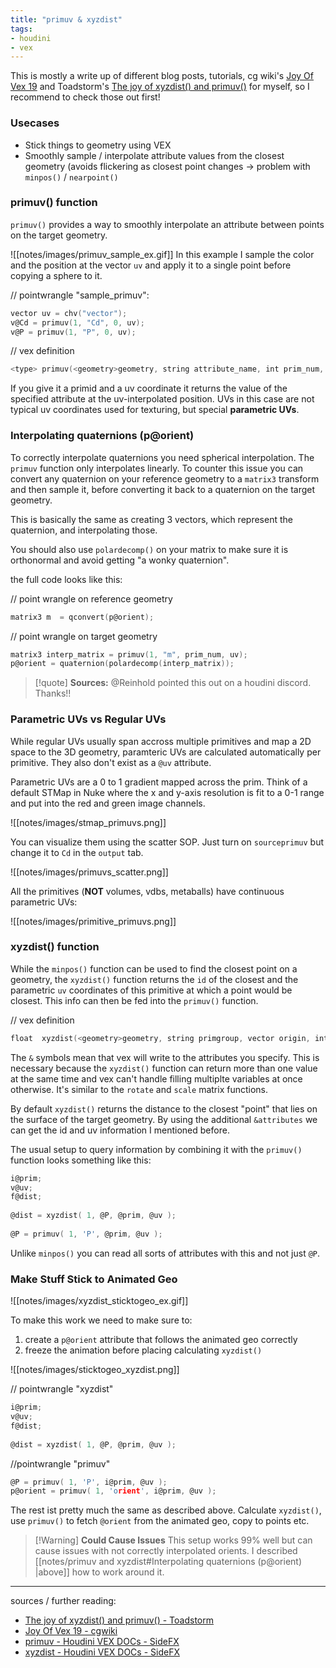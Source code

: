 ```yaml
---
title: "primuv & xyzdist"
tags:
- houdini
- vex
---
```


This is mostly a write up of different blog posts, tutorials, cg wiki's [Joy Of Vex 19](https://www.tokeru.com/cgwiki/index.php?title=JoyOfVex19) and Toadstorm's [The joy of xyzdist() and primuv()](https://www.toadstorm.com/blog/?p=465) for myself, so I recommend to check those out first!

### Usecases

- Stick things to geometry using VEX
- Smoothly sample / interpolate attribute values from the closest geometry (avoids flickering as closest point changes -> problem with `minpos()` / `nearpoint()`

### primuv() function

`primuv()` provides a way to smoothly interpolate an attribute between points on the target geometry.

![[notes/images/primuv_sample_ex.gif]]
In this example I sample the color and the position at the vector `uv` and apply it to a single point before copying a sphere to it.

// pointwrangle "sample_primuv":
```C
vector uv = chv("vector");
v@Cd = primuv(1, "Cd", 0, uv);
v@P = primuv(1, "P", 0, uv);
```

// vex definition
```C
<type> primuv(<geometry>geometry, string attribute_name, int prim_num, vector uvw)
```

If you give it a primid and a uv coordinate it returns the value of the specified attribute at the uv-interpolated position. UVs in this case are not typical uv coordinates used for texturing, but special **parametric UVs**.

### Interpolating quaternions (p@orient)

To correctly interpolate quaternions you need spherical interpolation. The `primuv` function only interpolates linearly. To counter this issue you can convert any quaternion on your reference geometry to a `matrix3` transform and then sample it, before converting it back to a quaternion on the target geometry.

This is basically the same as creating 3 vectors, which represent the quaternion, and interpolating those.

You should also use `polardecomp()` on your matrix to make sure it is orthonormal and avoid getting "a wonky quaternion".

the full code looks like this:

// point wrangle on reference geometry
```C
matrix3 m  = qconvert(p@orient);
```

// point wrangle on target geometry
```C
matrix3 interp_matrix = primuv(1, "m", prim_num, uv);
p@orient = quaternion(polardecomp(interp_matrix)); 
```

> [!quote] **Sources:**
> @Reinhold pointed this out on a houdini discord. Thanks!!

### Parametric UVs vs Regular UVs

While regular UVs usually span accross multiple primitives and map a 2D space to the 3D geometry, paramteric UVs are calculated automatically per primitive. They also don't exist as a `@uv` attribute.

Parametric UVs are a 0 to 1 gradient mapped across the prim. Think of a default STMap in Nuke where the x and y-axis resolution is fit to a 0-1 range and put into the red and green image channels.

![[notes/images/stmap_primuvs.png]]

You can visualize them using the scatter SOP. Just turn on `sourceprimuv` but change it to `Cd` in the `output` tab.

![[notes/images/primuvs_scatter.png]]

All the primitives (**NOT** volumes, vdbs, metaballs) have continuous parametric UVs:

![[notes/images/primitive_primuvs.png]]

### xyzdist() function

While the `minpos()` function can be used to find the closest point on a geometry, the `xyzdist()` function returns the `id` of the closest and the parametric `uv` coordinates of this primitive at which a point would be closest. This info can then be fed into the `primuv()` function.

// vex definition
```C
float  xyzdist(<geometry>geometry, string primgroup, vector origin, int &prim, vector &uv, float maxdist)
```

The `&` symbols mean that vex will write to the attributes you specify. This is necessary because the `xyzdist()` function can return more than one value at the same time and vex can't handle filling multiplte variables at once otherwise. It's similar to the `rotate` and `scale` matrix functions.

By default `xyzdist()` returns the distance to the closest "point" that lies on the surface of the target geometry. By using the additional `&attributes` we can get the id and uv information I mentioned before.

The usual setup  to query information by combining it with the `primuv()` function looks something like this:

```C
i@prim; 
v@uv;
f@dist;
 
@dist = xyzdist( 1, @P, @prim, @uv );
 
@P = primuv( 1, 'P', @prim, @uv );
```

Unlike `minpos()` you can read all sorts of attributes with this and not just `@P`.

### Make Stuff Stick to Animated Geo

![[notes/images/xyzdist_sticktogeo_ex.gif]]

To make this work we need to make sure to:
1. create a `p@orient` attribute that follows the animated geo correctly
2. freeze the animation before placing calculating `xyzdist()`

![[notes/images/sticktogeo_xyzdist.png]]

// pointwrangle "xyzdist"
```C
i@prim; 
v@uv;
f@dist;
 
@dist = xyzdist( 1, @P, @prim, @uv );
```

//pointwrangle "primuv"
```C
@P = primuv( 1, 'P', i@prim, @uv );
p@orient = primuv( 1, 'orient', i@prim, @uv );
```

The rest ist pretty much the same as described above. Calculate `xyzdist()`, use `primuv()` to fetch `@orient` from the animated geo, copy to points etc.

> [!Warning] **Could Cause Issues**
> This setup works 99% well but can cause issues with not correctly interpolated orients. I described [[notes/primuv and xyzdist#Interpolating quaternions (p@orient) |above]] how to work around it.



---

sources / further reading:
- [The joy of xyzdist() and primuv() - Toadstorm](https://www.toadstorm.com/blog/?p=465)
- [Joy Of Vex 19 - cgwiki](https://tokeru.com/cgwiki/JoyOfVex19.html) 
- [primuv - Houdini VEX DOCs - SideFX](https://www.sidefx.com/docs/houdini/vex/functions/primuv.html)
- [xyzdist - Houdini VEX DOCs - SideFX](https://www.sidefx.com/docs/houdini/vex/functions/xyzdist.html)


